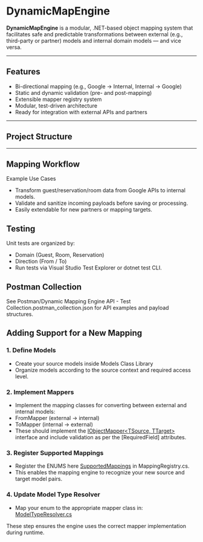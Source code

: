 #  DynamicMapEngine

**DynamicMapEngine** is a modular, .NET-based object mapping system that facilitates safe and predictable transformations between external (e.g., third-party or partner) models and internal domain models — and vice versa.

---

##  Features

-  Bi-directional mapping (e.g., Google → Internal, Internal → Google)
-  Static and dynamic validation (pre- and post-mapping)
-  Extensible mapper registry system
-  Modular, test-driven architecture
-  Ready for integration with external APIs and partners

---

## Project Structure


---

## Mapping Workflow

Example Use Cases
- Transform guest/reservation/room data from Google APIs to internal models.
- Validate and sanitize incoming payloads before saving or processing.
- Easily extendable for new partners or mapping targets.

## Testing
Unit tests are organized by:

- Domain (Guest, Room, Reservation)
- Direction (From / To)
- Run tests via Visual Studio Test Explorer or dotnet test CLI.

## Postman Collection
See Postman/Dynamic Mapping Engine API - Test Collection.postman_collection.json for API examples and payload structures.

## Adding Support for a New Mapping
### 1. Define Models
- Create your source models inside Models Class Library 
- Organize models according to the source context and required access level.
  
### 2. Implement Mappers
- Implement the mapping classes for converting between external and internal models:
- From<PartnerName><ModelName>Mapper (external → internal)
- To<PartnerName><ModelName>Mapper (internal → external)
- These should implement the [IObjectMapper<TSource, TTarget>](https://github.com/kbilal-uddin/DynamicMapEngine/blob/main/MappingEngine.Core/Interfaces/IObjectMapper.cs) interface and include validation as per the [RequiredField] attributes.

### 3. Register Supported Mappings
- Register the ENUMS here [SupportedMappings](https://github.com/kbilal-uddin/DynamicMapEngine/blob/main/MappingEngine.Core/Registry/MappingRegistry.cs#L8) in MappingRegistry.cs.
- This enables the mapping engine to recognize your new source and target model pairs.

### 4. Update Model Type Resolver
- Map your enum to the appropriate mapper class in: [ModelTypeResolver.cs](https://github.com/kbilal-uddin/DynamicMapEngine/blob/main/MappingEngine.Core/ModelTypeResolver.cs#L14)

These step ensures the engine uses the correct mapper implementation during runtime.
